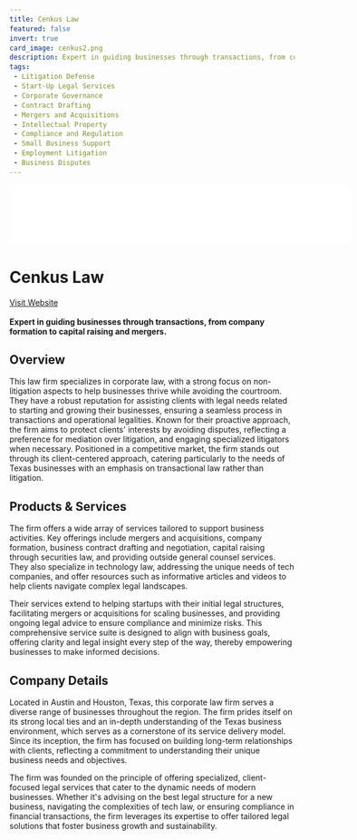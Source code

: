 ```yaml
---
title: Cenkus Law
featured: false
invert: true
card_image: cenkus2.png
description: Expert in guiding businesses through transactions, from company formation to capital raising and mergers.
tags: 
 - Litigation Defense
 - Start-Up Legal Services
 - Corporate Governance
 - Contract Drafting
 - Mergers and Acquisitions
 - Intellectual Property
 - Compliance and Regulation
 - Small Business Support
 - Employment Litigation
 - Business Disputes
---
```


<div align="center">
<a href="https://cenkuslaw.com/how-to-decide-if-you-need-to-hire-a-corporate-lawyer-or-some-other-type-of-lawyer-2/">
<img src="cenkus2.png" alt="Logo" style="min-width: 200px; max-width: 600px; height: auto;" class="invert">
</a>
</div>

# Cenkus Law
<a href="https://cenkuslaw.com/how-to-decide-if-you-need-to-hire-a-corporate-lawyer-or-some-other-type-of-lawyer-2/">Visit Website</a>
<br>
<br>
**Expert in guiding businesses through transactions, from company formation to capital raising and mergers.**

## Overview
This law firm specializes in corporate law, with a strong focus on non-litigation aspects to help businesses thrive while avoiding the courtroom. They have a robust reputation for assisting clients with legal needs related to starting and growing their businesses, ensuring a seamless process in transactions and operational legalities. Known for their proactive approach, the firm aims to protect clients' interests by avoiding disputes, reflecting a preference for mediation over litigation, and engaging specialized litigators when necessary. Positioned in a competitive market, the firm stands out through its client-centered approach, catering particularly to the needs of Texas businesses with an emphasis on transactional law rather than litigation.
## Products & Services 
The firm offers a wide array of services tailored to support business activities. Key offerings include mergers and acquisitions, company formation, business contract drafting and negotiation, capital raising through securities law, and providing outside general counsel services. They also specialize in technology law, addressing the unique needs of tech companies, and offer resources such as informative articles and videos to help clients navigate complex legal landscapes.

Their services extend to helping startups with their initial legal structures, facilitating mergers or acquisitions for scaling businesses, and providing ongoing legal advice to ensure compliance and minimize risks. This comprehensive service suite is designed to align with business goals, offering clarity and legal insight every step of the way, thereby empowering businesses to make informed decisions.
## Company Details 
Located in Austin and Houston, Texas, this corporate law firm serves a diverse range of businesses throughout the region. The firm prides itself on its strong local ties and an in-depth understanding of the Texas business environment, which serves as a cornerstone of its service delivery model. Since its inception, the firm has focused on building long-term relationships with clients, reflecting a commitment to understanding their unique business needs and objectives.

The firm was founded on the principle of offering specialized, client-focused legal services that cater to the dynamic needs of modern businesses. Whether it's advising on the best legal structure for a new business, navigating the complexities of tech law, or ensuring compliance in financial transactions, the firm leverages its expertise to offer tailored legal solutions that foster business growth and sustainability.

